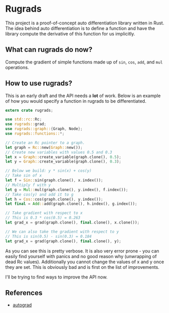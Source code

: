 # Rugrads

This project is a proof-of-concept auto differentiation library written in Rust.
The idea behind auto differentiation is to define a function and have the library
compute the derivative of this function for us implicitly.

## What can rugrads do now?

Compute the gradient of simple functions made up of `sin`, `cos`, `add`,
and `mul` operations.

## How to use rugrads?

This is an early draft and the API needs a **lot** of work. Below is an example
of how you would specify a function in rugrads to be differentiated.

```rust
extern crate rugrads;

use std::rc::Rc;
use rugrads::grad;
use rugrads::graph::{Graph, Node};
use rugrads::functions::*;

// Create an Rc pointer to a graph.
let graph = Rc::new(Graph::new());
// Create new variables with values 0.5 and 0.3
let x = Graph::create_variable(graph.clone(), 0.5);
let y = Graph::create_variable(graph.clone(), 0.3);

// Below we build: y * sin(x) + cos(y)
// Take sin of x
let f = Sin::sin(graph.clone(), x.index());
// Multiply f with y
let g = Mul::mul(graph.clone(), y.index(), f.index());
// Take cos(y) and add it to g
let h = Cos::cos(graph.clone(), y.index());
let final = Add::add(graph.clone(), h.index(), g.index());

// Take gradient with respect to x 
// This is 0.3 * cos(0.5) = 0.263
let grad_x = grad(graph.clone(), final.clone(), x.clone());

// We can also take the gradient with respect to y
// This is sin(0.5) - sin(0.3) = 0.184
let grad_x = grad(graph.clone(), final.clone(), y); 
```

As you can see this is pretty verbose. It is also very error prone - you can easily
find yourself with panics and no good reason why (unwrapping of dead Rc values). Additionally
you cannot change the values of x and y once they are set. This is obviously bad and is first
on the list of improvements.

I'll be trying to find ways to improve the API now.

## References

- [autograd](https://github.com/HIPS/autograd/tree/master/autograd)

